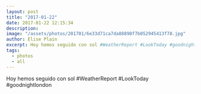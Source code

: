 ```yaml
---
layout: post
title: "2017-01-22"
date: 2017-01-22 12:15:34
description: 
image: "/assets/photos/201701/6e33d71ca7da88890f7b052945413f78.jpg"
author: Elise Plain
excerpt: Hoy hemos seguido con sol #WeatherReport #LookToday #goodnightlondon
tags: 
  - photos
  - all
---
```


Hoy hemos seguido con sol #WeatherReport #LookToday #goodnightlondon
<p></p>
